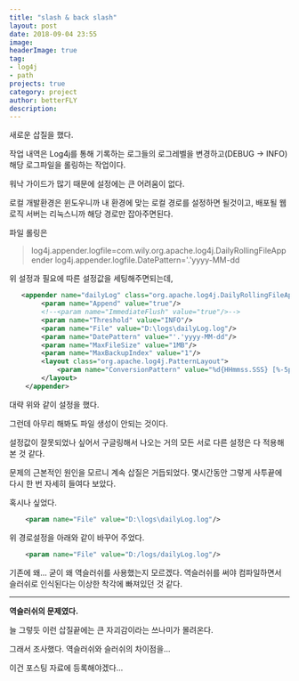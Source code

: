 ```yaml
---
title: "slash & back slash"
layout: post
date: 2018-09-04 23:55
image: 
headerImage: true
tag: 
- log4j
- path
projects: true
category: project
author: betterFLY
description:
---
```


새로운 삽질을 했다.

작업 내역은 Log4j를 통해 기록하는 로그들의 로그레벨을 변경하고(DEBUG -> INFO) 해당 로그파일을 롤링하는 작업이다.

워낙 가이드가 많기 때문에 설정에는 큰 어려움이 없다.

로컬 개발환경은 윈도우니까 내 환경에 맞는 로컬 경로를 설정하면 될것이고, 배포될 웹로직 서버는 리눅스니까 해당 경로만 잡아주면된다.

파일 롤링은 

>log4j.appender.logfile=com.wily.org.apache.log4j.DailyRollingFileAppender
>log4j.appender.logfile.DatePattern='.'yyyy-MM-dd

위 설정과 필요에 따른 설정값을 세팅해주면되는데,

```xml
   <appender name="dailyLog" class="org.apache.log4j.DailyRollingFileAppender">
        <param name="Append" value="true"/>
        <!--<param name="ImmediateFlush" value="true"/>-->
        <param name="Threshold" value="INFO"/>
        <param name="File" value="D:\logs\dailyLog.log"/>
        <param name="DatePattern" value="'.'yyyy-MM-dd"/>
        <param name="MaxFileSize" value="1MB"/>
        <param name="MaxBackupIndex" value="1"/>
        <layout class="org.apache.log4j.PatternLayout">
            <param name="ConversionPattern" value="%d{HHmmss.SSS} [%-5p] %c{1}.%M():%L %m%n"/>
        </layout>
    </appender>

```
대략 위와 같이 설정을 했다.

그런데 아무리 해봐도 파일 생성이 안되는 것이다.

설정값이 잘못되었나 싶어서 구글링해서 나오는 거의 모든 서로 다른 설정은 다 적용해본 것 같다.

문제의 근본적인 원인을 모르니 계속 삽질은 거듭되었다. 몇시간동안 그렇게 사투끝에 다시 한 번 자세히 들여다 보았다.

혹시나 싶었다.

~~~xml
    <param name="File" value="D:\logs\dailyLog.log"/>
~~~

위 경로설정을 아래와 같이 바꾸어 주었다.

~~~xml
    <param name="File" value="D:/logs/dailyLog.log"/>
~~~

기존에 왜... 굳이 왜 역슬러쉬를 사용했는지 모르겠다. 역슬러쉬를 써야 컴파일하면서 슬러쉬로 인식된다는 이상한 착각에 빠져있던 것 같다.

---

**역슬러쉬의 문제였다.**

늘 그렇듯 이런 삽질끝에는 큰 자괴감이라는 쓰나미가 몰려온다.

그래서 조사했다. 역슬러쉬와 슬러쉬의 차이점을...

이건 포스팅 자료에 등록해야겠다...



